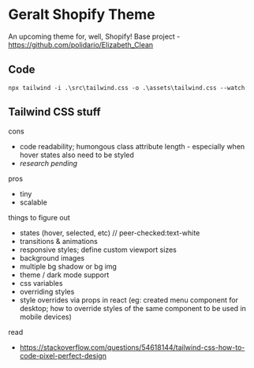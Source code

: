 # Geralt Shopify Theme

An upcoming theme for, well, Shopify!
Base project - https://github.com/polidario/Elizabeth_Clean


## Code

`npx tailwind -i .\src\tailwind.css -o .\assets\tailwind.css --watch`


## Tailwind CSS stuff

cons
* code readability; humongous class attribute length - especially when hover states also need to be styled
* *research pending*

pros
* tiny
* scalable

things to figure out
* states (hover, selected, etc) // peer-checked:text-white
* transitions & animations
* responsive styles; define custom viewport sizes
* background images
* multiple bg shadow or bg img
* theme / dark mode support
* css variables
* overriding styles
* style overrides via props in react (eg: created menu component for desktop; how to override styles of the same component to be used in mobile devices)

read
* https://stackoverflow.com/questions/54618144/tailwind-css-how-to-code-pixel-perfect-design